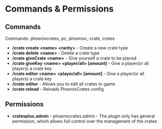 # Commands & Permissions

## Commands

Commands: phoenixcrates, pc, phoenixc, crate, crates

* **/crate create &lt;name&gt; &lt;rarity&gt;** - Create a new crate type
* **/crate delete &lt;name&gt;** - Delete a crate type
* **/crate giveCrate &lt;name&gt;** - Give yourself a crate to be placed
* **/crate giveKey &lt;name&gt; &lt;player/all&gt; [amount]** - Give a player(or all players) a crate key
* **/crate editor &lt;name&gt; &lt;player/all&gt; [amount]** - Give a player(or all players) a crate key
* **/crate editor** - Allows you to edit all crates in-game
* **/crate reload** - Reloads PhoenixCrates config

## Permissions

* **cratesplus.admin** - phoenixcrates.admin - The plugin only has general permission, which allows full control over the management of the crates
